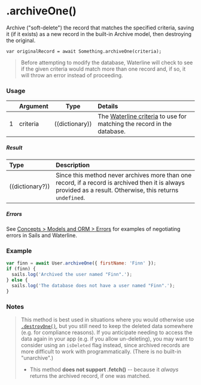 # .archiveOne()

Archive ("soft-delete") the record that matches the specified criteria, saving it (if it exists) as a new record in the built-in Archive model, then destroying the original.

```usage
var originalRecord = await Something.archiveOne(criteria);
```

> Before attempting to modify the database, Waterline will check to see if the given criteria would match more than one record and, if so, it will throw an error instead of proceeding.


### Usage

|   |     Argument        | Type              | Details                            |
|---|:--------------------|-------------------|:-----------------------------------|
| 1 | criteria            | ((dictionary))    | The [Waterline criteria](https://sailsjs.com/documentation/concepts/models-and-orm/query-language) to use for matching the record in the database.

##### Result

| Type                | Description      |
|:--------------------|:-----------------|
| ((dictionary?))     | Since this method never archives more than one record, if a record is archived then it is always provided as a result.  Otherwise, this returns `undefined`.


##### Errors

See [Concepts > Models and ORM > Errors](https://sailsjs.com/documentation/concepts/models-and-orm/errors) for examples of negotiating errors in Sails and Waterline.


### Example

```javascript
var finn = await User.archiveOne({ firstName: 'Finn' });
if (finn) {
  sails.log('Archived the user named "Finn".');
} else {
  sails.log('The database does not have a user named "Finn".');
}
```


### Notes
> This method is best used in situations where you would otherwise use [`.destroyOne()`](https://sailsjs.com/documentation/reference/waterline-orm/models/destroy-one), but you still need to keep the deleted data somewhere (e.g. for compliance reasons).  If you anticipate needing to access the data again in your app (e.g. if you allow un-deleting), you may want to consider using an `isDeleted` flag instead, since archived records are more difficult to work with programmatically.  (There is no built-in "unarchive".)
> + This method **does not support .fetch()** -- because it _always_ returns the archived record, if one was matched.


<docmeta name="displayName" value=".archiveOne()">
<docmeta name="pageType" value="method">
